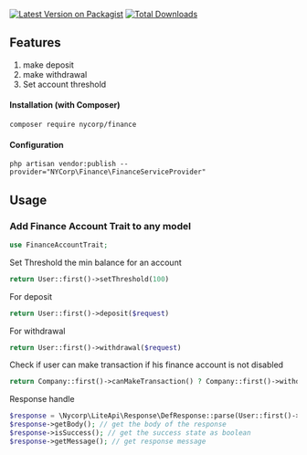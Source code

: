 [![Latest Version on Packagist][ico-version]][link-packagist]
[![Total Downloads][ico-downloads]][link-downloads]

## Features

1. make deposit
2. make withdrawal
3. Set account threshold

#### Installation (with Composer)

```composer
composer require nycorp/finance
```

#### Configuration

```shell
php artisan vendor:publish --provider="NYCorp\Finance\FinanceServiceProvider"
```

## Usage

### Add Finance Account Trait to any model

```php
use FinanceAccountTrait;
```

Set Threshold the min balance for an account

```php
return User::first()->setThreshold(100) 
```

For deposit

```php
return User::first()->deposit($request)
```

For withdrawal

```php
return User::first()->withdrawal($request)
```

Check if user can make transaction if his finance account is not disabled

```php
return Company::first()->canMakeTransaction() ? Company::first()->withdrawal($request) : 'Error';
```

Response handle

```php
$response = \Nycorp\LiteApi\Response\DefResponse::parse(User::first()->withdrawal($request));
$response->getBody(); // get the body of the response
$response->isSuccess(); // get the success state as boolean
$response->getMessage(); // get response message
```

[ico-version]: https://img.shields.io/packagist/v/nycorp/finance.svg?style=flat-square
[ico-downloads]: https://img.shields.io/packagist/dt/nycorp/finance.svg?style=flat-square

[link-packagist]: https://packagist.org/packages/nycorp/finance
[link-downloads]: https://packagist.org/packages/nycorp/finance